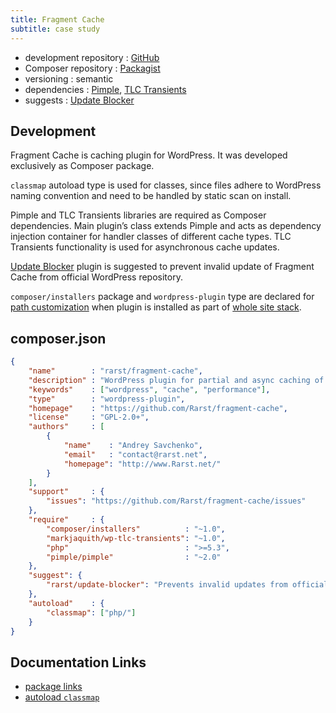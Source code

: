```yaml
---
title: Fragment Cache
subtitle: case study
---
```


 - development repository : [GitHub](https://github.com/Rarst/fragment-cache)
 - Composer repository : [Packagist](https://packagist.org/packages/rarst/fragment-cache)
 - versioning : semantic
 - dependencies : [Pimple](http://pimple.sensiolabs.org/), [TLC Transients](/case-study/tlc-transients)
 - suggests : [Update Blocker](https://github.com/Rarst/update-blocker)

## Development

Fragment Cache is caching plugin for WordPress. It was developed exclusively as Composer package.

`classmap` autoload type is used for classes, since files adhere to WordPress naming convention and need to be handled by static scan on install.

Pimple and TLC Transients libraries are required as Composer dependencies. Main plugin’s class extends Pimple and acts as dependency injection container for handler classes of different cache types. TLC Transients functionality is used for asynchronous cache updates.

[Update Blocker](https://github.com/Rarst/update-blocker) plugin is suggested to prevent invalid update of Fragment Cache from official WordPress repository.

`composer/installers` package and `wordpress-plugin` type are declared for [path customization](/recipe/paths-control) when plugin is installed as part of [whole site stack](/recipe/site-stack).

## composer.json

```json
{
    "name"        : "rarst/fragment-cache",
    "description" : "WordPress plugin for partial and async caching of heavy front-end elements.",
    "keywords"    : ["wordpress", "cache", "performance"],
    "type"        : "wordpress-plugin",
    "homepage"    : "https://github.com/Rarst/fragment-cache",
    "license"     : "GPL-2.0+",
    "authors"     : [
        {
            "name"    : "Andrey Savchenko",
            "email"   : "contact@rarst.net",
            "homepage": "http://www.Rarst.net/"
        }
    ],
    "support"     : {
        "issues": "https://github.com/Rarst/fragment-cache/issues"
    },
    "require"     : {
        "composer/installers"          : "~1.0",
        "markjaquith/wp-tlc-transients": "~1.0",
        "php"                          : ">=5.3",
        "pimple/pimple"                : "~2.0"
    },
    "suggest": {
        "rarst/update-blocker": "Prevents invalid updates from official repositories"
    },
    "autoload"    : {
        "classmap": ["php/"]
    }
}
```

## Documentation Links

 - [package links](http://getcomposer.org/doc/04-schema.md#package-links)
 - [autoload `classmap`](http://getcomposer.org/doc/04-schema.md#classmap)